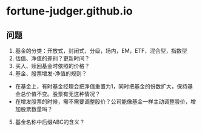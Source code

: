 # fortune-judger.github.io

## 问题
1. 基金的分类：开放式，封闭式，分级，场内，EM，ETF，混合型，指数型
2. 估值、净值的差别？更新时间？
3. 买入、赎回基金时依照的价格？
4. 基金、股票增发-净值的规则？
- 在基金上，有时基金经理会把净值重置为1，同时把基金的份数扩大，保持基金总价值不变。股票有无这种情况？
- 在增发股票的时候，需不需要调整股价？公司能像基金一样主动调整股价，增加股票数量吗？
5. 基金名称中后缀ABC的含义？

